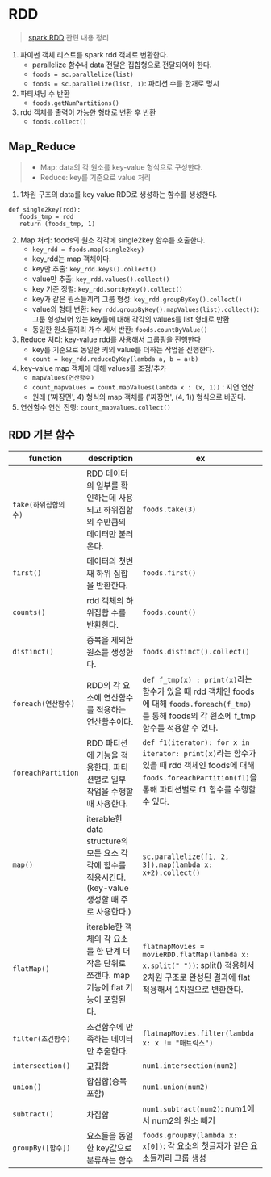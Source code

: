 # RDD
> [spark RDD](https://github.com/hw1004/TIL/blob/main/DATA_SCIENCE/data_engineering/00_Data_engineering/hadoop.md) 관련 내용 정리

1. 파이썬 객체 리스트를 spark rdd 객체로 변환한다.
   - parallelize 함수내 data 전달은 집합형으로 전달되어야 한다.
   - `foods = sc.parallelize(list)`
   - `foods = sc.parallelize(list, 1)`: 파티션 수를 한개로 명시
2. 파티셔닝 수 반환
   - `foods.getNumPartitions()`
3. rdd 객체를 출력이 가능한 형태로 변환 후 반환
   - `foods.collect()`

## Map_Reduce
> - Map: data의 각 원소를 key-value 형식으로 구성한다.
> - Reduce: key를 기준으로 value 처리

1. 1차원 구조의 data를 key value RDD로 생성하는 함수를 생성한다.
```
def single2key(rdd):
   foods_tmp = rdd
   return (foods_tmp, 1)
```
2. Map 처리: foods의 원소 각각에 single2key 함수를 호출한다.
   - `key_rdd = foods.map(single2key)`
   - key_rdd는 map 객체이다.
   - key만 추출: `key_rdd.keys().collect()`
   - value만 추출: `key_rdd.values().collect()`
   - key 기준 정렬: `key_rdd.sortByKey().collect()`
   - key가 같은 원소들끼리 그룹 형성: `key_rdd.groupByKey().collect()`
   - value의 형태 변환: `key_rdd.groupByKey().mapValues(list).collect()`: 그룹 형성되어 있는 key들에 대해 각각의 values를 list 형태로 반환
   - 동일한 원소들끼리 개수 세서 반환: `foods.countByValue()`
3. Reduce 처리: key-value rdd를 사용해서 그룹핑을 진행한다
   - key를 기준으로 동일한 키의 value를 더하는 작업을 진행한다.
   - `count = key_rdd.reduceByKey(lambda a, b = a+b)`
4. key-value map 객체에 대해 values를 조정/추가
   - `mapValues(연산함수)`
   - `count_mapvalues = count.mapValues(lambda x : (x, 1))` : 지연 연산 
   - 원래 ('짜장면', 4) 형식의 map 객체를 ('짜장면', (4, 1)) 형식으로 바꾼다.
5. 연산함수 연산 진행: `count_mapvalues.collect()`


## RDD 기본 함수
|function|description|ex|
|---|---|---|
|`take(하위집합의 수)`|RDD 데이터의 일부를 확인하는데 사용되고 하위집합의 수만큼의 데이터만 불러온다.|`foods.take(3)`|
|`first()`|데이터의 첫번째 하위 집합을 반환한다.|`foods.first()`|
|`counts()`|rdd 객체의 하위집합 수를 반환한다.|`foods.count()`|
|`distinct()`|중복을 제외한 원소를 생성한다.|`foods.distinct().collect()`|
|`foreach(연산함수)`|RDD의 각 요소에 연산함수를 적용하는 연산함수이다.|`def f_tmp(x) : print(x)`라는 함수가 있을 때 rdd 객체인 foods에 대해 `foods.foreach(f_tmp)`를 통해 foods의 각 원소에 f_tmp 함수를 적용할 수 있다.|
|`foreachPartition`|RDD 파티션에 기능을 적용한다. 파티션별로 일부 작업을 수행할 때 사용한다.|`def f1(iterator): for x in iterator: print(x)`라는 함수가 있을 때 rdd 객체인 foods에 대해 `foods.foreachPartition(f1)`을 통해 파티션별로 f1 함수를 수행할 수 있다.|
|`map()`|iterable한 data structure의 모든 요소 각각에 함수를 적용시킨다. (key-value 생성할 때 주로 사용한다.)|`sc.parallelize([1, 2, 3]).map(lambda x: x+2).collect()`|
|`flatMap()`|iterable한 객체의 각 요소를 한 단계 더 작은 단위로 쪼갠다. map 기능에 flat 기능이 포함된다.|`flatmapMovies = movieRDD.flatMap(lambda x: x.split(" "))`: split() 적용해서 2차원 구조로 완성된 결과에 flat 적용해서 1차원으로 변환한다.|
|`filter(조건함수)`|조건함수에 만족하는 데이터만 추출한다.|`flatmapMovies.filter(lambda x: x != "매트릭스")`|
|`intersection()`|교집합|`num1.intersection(num2)`|
|`union()`|합집합(중복 포함)|`num1.union(num2)`|
|`subtract()`|차집합|`num1.subtract(num2)`: num1에서 num2의 원소 빼기|
|`groupBy([함수])`|요소들을 동일한 key값으로 분류하는 함수|`foods.groupBy(lambda x: x[0])`: 각 요소의 첫글자가 같은 요소들끼리 그룹 생성|

